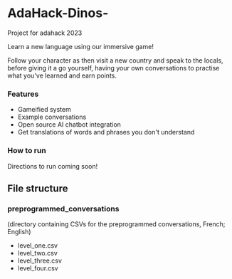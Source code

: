 # AdaHack-Dinos-
Project for adahack 2023

Learn a new language using our immersive game!

Follow your character as then visit a new country and speak to the locals, before giving it a go yourself, having your own conversations to practise what you've learned and earn points.

### Features
- Gameified system
- Example conversations
- Open source AI chatbot integration
- Get translations of words and phrases you don't understand

### How to run
Directions to run coming soon!

## File structure
### preprogrammed_conversations 
(directory containing CSVs for the preprogrammed conversations, French; English)
- level_one.csv
- level_two.csv
- level_three.csv
- level_four.csv
